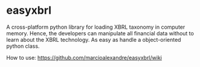 # easyxbrl

A cross-platform python library for loading XBRL taxonomy in computer memory. Hence, the developers can manipulate all financial data without to learn about the XBRL technology. As easy as handle a object-oriented python class. 

How to use: https://github.com/marcioalexandre/easyxbrl/wiki
